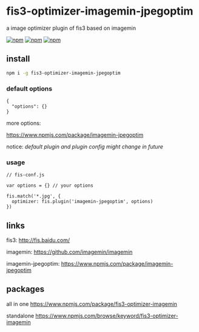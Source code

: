 # fis3-optimizer-imagemin-jpegoptim
a image optimizer plugin of fis3 based on imagemin

[![npm](https://img.shields.io/npm/v/fis3-optimizer-imagemin-jpegoptim.svg?style=flat-square)](https://www.npmjs.com/package/fis3-optimizer-imagemin-jpegoptim)
[![npm](https://img.shields.io/npm/dt/fis3-optimizer-imagemin-jpegoptim.svg?style=flat-square)](https://www.npmjs.com/package/fis3-optimizer-imagemin-jpegoptim)
[![npm](https://img.shields.io/npm/dm/fis3-optimizer-imagemin-jpegoptim.svg?style=flat-square)](https://www.npmjs.com/package/fis3-optimizer-imagemin-jpegoptim)

## install
```sh
npm i -g fis3-optimizer-imagemin-jpegoptim
```

### default options
```
{
  "options": {}
}
```
more options:

https://www.npmjs.com/package/imagemin-jpegoptim


notice: *default plugin and plugin config might change in future*

### usage

```
// fis-conf.js

var options = {} // your options

fis.match('*.jpg', {
  optimizer: fis.plugin('imagemin-jpegoptim', options)
})
```

## links
fis3: http://fis.baidu.com/

imagemin: https://github.com/imagemin/imagemin

imagemin-jpegoptim: https://www.npmjs.com/package/imagemin-jpegoptim


## packages
all in one
https://www.npmjs.com/package/fis3-optimizer-imagemin

standalone
https://www.npmjs.com/browse/keyword/fis3-optimizer-imagemin